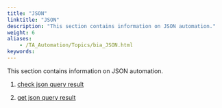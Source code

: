 ```yaml
--- 
title: "JSON"
linktitle: "JSON"
description: "This section contains information on JSON automation."
weight: 6
aliases: 
    - /TA_Automation/Topics/bia_JSON.html
keywords: 
---
```


This section contains information on JSON automation.

1.  [check json query result](/TA_Automation/Topics/bia_check_json_query_result.html)  

2.  [get json query result](/TA_Automation/Topics/bia_get_json_query_result.html)  





